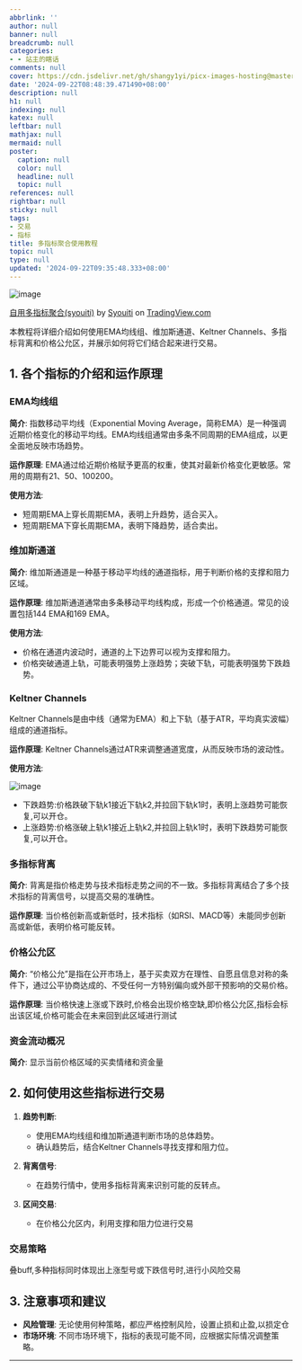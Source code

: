 ```yaml
---
abbrlink: ''
author: null
banner: null
breadcrumb: null
categories:
- - 站主的瞎话
comments: null
cover: https://cdn.jsdelivr.net/gh/shangy1yi/picx-images-hosting@master/image.m1cwqjw0.png
date: '2024-09-22T08:48:39.471490+08:00'
description: null
h1: null
indexing: null
katex: null
leftbar: null
mathjax: null
mermaid: null
poster:
  caption: null
  color: null
  headline: null
  topic: null
references: null
rightbar: null
sticky: null
tags:
- 交易
- 指标
title: 多指标聚合使用教程
topic: null
type: null
updated: '2024-09-22T09:35:48.333+08:00'
---
```

![image](https://cdn.jsdelivr.net/gh/shangy1yi/picx-images-hosting@master/image.m1cwqjw0.png)

<!-- TradingView Chart BEGIN -->
<p><a href="https://www.tradingview.com/script/e4NI3dVj-%E8%87%AA%E7%94%A8%E5%A4%9A%E6%8C%87%E6%A0%87%E8%81%9A%E5%90%88-syouiti/">自用多指标聚合(syouiti)</a> by <a href="https://www.tradingview.com/u/Syouiti/">Syouiti</a> on <a href="https://www.tradingview.com/">TradingView.com</a></p>
<!-- TradingView Chart END -->

本教程将详细介绍如何使用EMA均线组、维加斯通道、Keltner Channels、多指标背离和价格公允区，并展示如何将它们结合起来进行交易。

## 1. 各个指标的介绍和运作原理

### EMA均线组

**简介**:
指数移动平均线（Exponential Moving Average，简称EMA）是一种强调近期价格变化的移动平均线。EMA均线组通常由多条不同周期的EMA组成，以更全面地反映市场趋势。

**运作原理**:
EMA通过给近期价格赋予更高的权重，使其对最新价格变化更敏感。常用的周期有21、50、100200。

**使用方法**:

- 短周期EMA上穿长周期EMA，表明上升趋势，适合买入。
- 短周期EMA下穿长周期EMA，表明下降趋势，适合卖出。

### 维加斯通道

**简介**:
维加斯通道是一种基于移动平均线的通道指标，用于判断价格的支撑和阻力区域。

**运作原理**:
维加斯通道通常由多条移动平均线构成，形成一个价格通道。常见的设置包括144 EMA和169 EMA。

**使用方法**:

- 价格在通道内波动时，通道的上下边界可以视为支撑和阻力。
- 价格突破通道上轨，可能表明强势上涨趋势；突破下轨，可能表明强势下跌趋势。

### Keltner Channels

Keltner Channels是由中线（通常为EMA）和上下轨（基于ATR，平均真实波幅）组成的通道指标。

**运作原理**:
Keltner Channels通过ATR来调整通道宽度，从而反映市场的波动性。

**使用方法**:

![image](https://cdn.jsdelivr.net/gh/shangy1yi/picx-images-hosting@master/image.1lbscce2j8.webp)

- 下跌趋势:价格跌破下轨k1接近下轨k2,并拉回下轨k1时，表明上涨趋势可能恢复,可以开仓。
- 上涨趋势:价格涨破上轨k1接近上轨k2,并拉回上轨k1时，表明下跌趋势可能恢复,可以开仓。

### 多指标背离

**简介**:
背离是指价格走势与技术指标走势之间的不一致。多指标背离结合了多个技术指标的背离信号，以提高交易的准确性。

**运作原理**:
当价格创新高或新低时，技术指标（如RSI、MACD等）未能同步创新高或新低，表明价格可能反转。

### 价格公允区

**简介**:
“价格公允”是指在公开市场上，基于买卖双方在理性、自愿且信息对称的条件下，通过公平协商达成的、不受任何一方特别偏向或外部干预影响的交易价格。

**运作原理**:
当价格快速上涨或下跌时,价格会出现价格空缺,即价格公允区,指标会标出该区域,价格可能会在未来回到此区域进行测试

### 资金流动概况

**简介**:
显示当前价格区域的买卖情绪和资金量

## 2. 如何使用这些指标进行交易

1. **趋势判断**:
   
   - 使用EMA均线组和维加斯通道判断市场的总体趋势。
   - 确认趋势后，结合Keltner Channels寻找支撑和阻力位。
2. **背离信号**:
   
   - 在趋势行情中，使用多指标背离来识别可能的反转点。
3. **区间交易**:
   
   - 在价格公允区内，利用支撑和阻力位进行交易

### 交易策略

叠buff,多种指标同时体现出上涨型号或下跌信号时,进行小风险交易

## 3. 注意事项和建议

- **风险管理**: 无论使用何种策略，都应严格控制风险，设置止损和止盈,以损定仓
- **市场环境**: 不同市场环境下，指标的表现可能不同，应根据实际情况调整策略。

---

